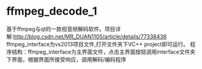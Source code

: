 # ffmpeg_decode_1
基于ffmpeg与qt的一款视音频解码软件。项目详解:http://blog.csdn.net/MR_DUAN1105/article/details/77338436
ffmpeg_interface为vs2013项目文件,打开文件夹下VC++ project即可运行。
程序结构：ffmpeg_interface为主界面文件，点击主界面按钮调用interface文件夹下界面，根据界面所接受响应，调用解码/编码程序

